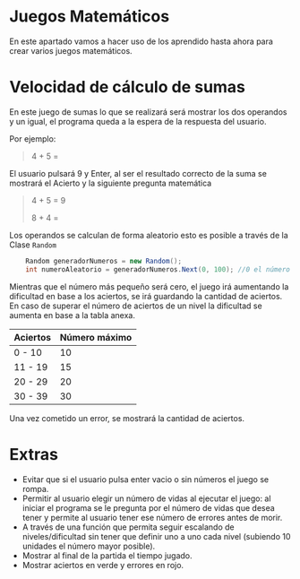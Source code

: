 # Juegos Matemáticos
En este apartado vamos a hacer uso de los aprendido hasta ahora para crear varios juegos matemáticos.

# Velocidad de cálculo de sumas
En este juego de sumas lo que se realizará será mostrar los dos operandos y un igual, el programa queda a la espera de la respuesta del usuario.

Por ejemplo:
> 4 + 5 =

El usuario pulsará 9 y Enter, al ser el resultado correcto de la suma se mostrará el Acierto y la siguiente pregunta matemática
> 4 + 5 = 9
>
> 8 + 4 = 

Los operandos se calculan de forma aleatorio esto es posible a través de la Clase ```Random```

```csharp
	Random generadorNumeros = new Random();
	int numeroAleatorio = generadorNumeros.Next(0, 100); //0 el número más pequeño y 100 el más grande
```

Mientras que el número más pequeño será cero, el juego irá aumentando la dificultad en base a los aciertos, se irá guardando la cantidad de aciertos.
En caso de superar el número de aciertos de un nivel la dificultad se aumenta en base a la tabla anexa.

| Aciertos | Número máximo |
| ------------- | ------------- |
| 0 - 10 | 10 |
| 11 - 19 | 15 |
| 20 - 29 | 20 |
| 30 - 39 | 30 |

Una vez cometido un error, se mostrará la cantidad de aciertos.

# Extras
* Evitar que si el usuario pulsa enter vacio o sin números el juego se rompa.
* Permitir al usuario elegir un número de vidas al ejecutar el juego: al iniciar el programa se le pregunta por el número de vidas que desea tener y permite al usuario tener ese número de errores antes de morir.
* A través de una función que permita seguir escalando de niveles/dificultad sin tener que definir uno a uno cada nivel (subiendo 10 unidades el número mayor posible).
* Mostrar al final de la partida el tiempo jugado.
* Mostrar aciertos en verde y errores en rojo.

